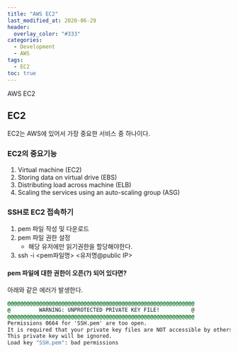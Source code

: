 ```yaml
---
title: "AWS EC2"
last_modified_at: 2020-06-29
header:
  overlay_color: "#333"
categories:
  - Development
  - AWS
tags:
  - EC2
toc: true
---
```


AWS EC2

## EC2

EC2는 AWS에 있어서 가장 중요한 서비스 중 하나이다.

### EC2의 중요기능

1. Virtual machine (EC2)
2. Storing data on virtual drive (EBS)
3. Distributing load across machine (ELB)
4. Scaling the services using an auto-scaling group (ASG)

### SSH로 EC2 접속하기

1. pem 파일 작성 및 다운로드
2. pem 파일 권한 설정
    * 해당 유저에만 읽기권한을 할당해야한다.
3. ssh -i <pem파일명> <유저명@public IP>

#### pem 파일에 대한 권한이 오픈(?) 되어 있다면?

아래와 같은 에러가 발생한다.

```cmd
@@@@@@@@@@@@@@@@@@@@@@@@@@@@@@@@@@@@@@@@@@@@@@@@@@@@@@@@@@@
@         WARNING: UNPROTECTED PRIVATE KEY FILE!          @
@@@@@@@@@@@@@@@@@@@@@@@@@@@@@@@@@@@@@@@@@@@@@@@@@@@@@@@@@@@
Permissions 0664 for 'SSH.pem' are too open.
It is required that your private key files are NOT accessible by others.
This private key will be ignored.
Load key "SSH.pem": bad permissions
```
